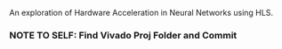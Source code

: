 An exploration of Hardware Acceleration in Neural Networks using HLS. 

### NOTE TO SELF: Find Vivado Proj Folder and Commit
